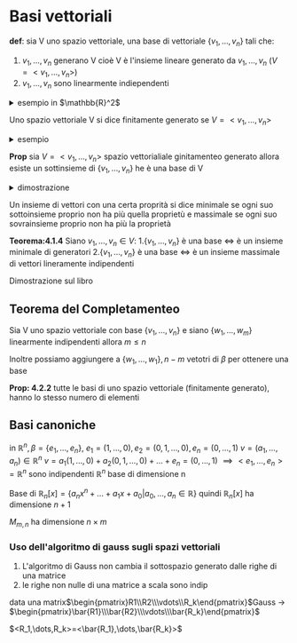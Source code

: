 # Basi vettoriali

 **def**: sia V uno spazio vettoriale, una base di vettoriale $\{v_1,\dots,v_n\}$ tali che:
 1. $v_1,\dots,v_n$ generano V  cioè V è l'insieme lineare generato da $v_1,\dots,v_n$ ($V=<v_1,\dots,v_n>$)
 1. $v_1,\dots,v_n$ sono linearmente indiependenti
 
<details>
<summary>
esempio in $\mathbb{R}^2$
</summary>

$v_1=(1,0)$,$v_2=(0,1)$
sono lineramente indiependenti perche sono multiplo dell'altro e generano $\mathbb{R}^2$

</details>


Uno spazio vettoriale V si dice finitamente generato se $V= <v_1,\dots,v_n>$

<details>
<summary>
esempio
</summary>

$\mathbb{R}[x]$ non è finitamente generato

</details>


**Prop** sia $V=<v_1,\dots,v_n>$ spazio vettorialiale ginitamenteo generato allora esiste un sottinsieme di $\{v_1,\dots,v_n\}$ he è una base di V

<details>
<summary>
dimostrazione
</summary>

Se $v_1,\dots,v_n$ sono indipendenti $\{v_1,\dots,v_n\}$ sono una base se sono dipendenti per la prop  uno di essi è combinazione lineare degli altre sia $v_k$)

Prop 3.1.8 : $<v_1,\dots_,v_{k-1},v_{k+1},\dots,v_n>=<v_1,\dots,v_k,\dots,k_n>$

cancelliamo tutti i vettori finche non abbiamo tutti i vettori indipendenti

</details>


Un insieme di vettori con una certa proprità si dice minimale se ogni suo sottoinsieme proprio non ha più quella proprietù e massimale se ogni suo sovrainsieme proprio non ha più la proprietà


**Teorema:4.1.4** Siano $v_1,\dots,v_n \in V$:
1.$\{v_1,\dots,v_n \}$ è una base  $\iff$ è un insieme minimale di generatori
2.$\{v_1,\dots,v_n \}$ è una base  $\iff$ è un insieme massimale di vettori lineramente indipendenti 


Dimostrazione sul libro


## Teorema del Completamenteo


Sia V uno spazio vettoriale con base $\{v_1,\dots,v_n\}$ e siano $\{w_1,\dots,w_m\}$  linearmente indipendenti allora $m\leq n$

Inoltre possiamo aggiungere a $\{w_1,\dots,w_1\}, n-m$  vetotri di $\beta$ per ottenere una base 


**Prop: 4.2.2** tutte le basi di uno spazio vettoriale (finitamente generato), hanno lo stesso numero di elementi


## Basi canoniche

in $\mathbb{R}^n, \beta=\{e_1,\dots,e_n\},$ $e_1=(1,\dots,0), e_2=(0,1,\dots,0), e_n=(0,\dots,1)$ 
$v=(a_1,\dots,a_n)\in \mathbb{R}^n$  $v=a_1(1,\dots,0)+a_2(0,1,\dots,0)+\dots+e_n=(0,\dots,1)$
$\implies <e_1,\dots,e_n> = \mathbb{R}^n$ sono indipendenti $\mathbb{R}^n$ base di dimensione n

Base di $\mathbb{R}_n[x]=\{a_nx^n+\dots+a_1x+a_0|a_0,\dots,a_n \in \mathbb{R}\}$ quindi $\mathbb{R}_n[x]$ ha dimensione $n+1$

$M_{m,n}$ ha dimensione $n\times m$




### Uso dell'algoritmo di gauss sugli spazi vettoriali

1. L'algoritmo di Gauss non cambia il sottospazio generato dalle righe di una matrice
2. le righe non nulle di una matrice a scala sono indip



data una matrix$\begin{pmatrix}R1\\R2\\\vdots\\R_k\end{pmatrix}$Gauss $\to$ $\begin{pmatrix}\bar{R1}\\\bar{R2}\\\vdots\\\bar{R_k}\end{pmatrix}$

$<R_1,\dots,R_k>=<\bar{R_1},\dots,\bar{R_k}>$

